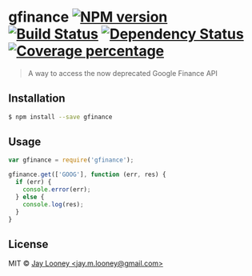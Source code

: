 # gfinance [![NPM version][npm-image]][npm-url] [![Build Status][travis-image]][travis-url] [![Dependency Status][daviddm-image]][daviddm-url] [![Coverage percentage][coveralls-image]][coveralls-url]
> A way to access the now deprecated Google Finance API

## Installation

```sh
$ npm install --save gfinance
```

## Usage

```js
var gfinance = require('gfinance');

gfinance.get(['GOOG'], function (err, res) {
  if (err) {
    console.error(err);
  } else {
    console.log(res);
  }
}
```
## License

MIT © [Jay Looney &lt;jay.m.looney@gmail.com&gt;](http://www.jaylooney.us)


[npm-image]: https://badge.fury.io/js/gfinance.svg
[npm-url]: https://npmjs.org/package/gfinance
[travis-image]: https://travis-ci.org/zenware/gfinance.svg?branch=master
[travis-url]: https://travis-ci.org/zenware/gfinance
[daviddm-image]: https://david-dm.org/zenware/gfinance.svg?theme=shields.io
[daviddm-url]: https://david-dm.org/zenware/gfinance
[coveralls-image]: https://coveralls.io/repos/zenware/gfinance/badge.svg?branch=master
[coveralls-url]: https://coveralls.io/r/zenware/gfinance?branch=master
